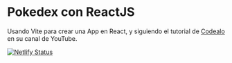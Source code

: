 # Pokedex con ReactJS

Usando Vite para crear una App en React, y siguiendo el tutorial de [Codealo](https://www.youtube.com/watch?v=IFWvfZaKF_w) en su canal de YouTube.

[![Netlify Status](https://api.netlify.com/api/v1/badges/9e3c1d0e-acb8-4695-8540-e6788082022c/deploy-status)](https://app.netlify.com/sites/react-pokedex-codealo/deploys)
